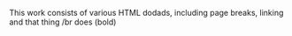 This work consists of various HTML dodads, including page breaks, linking and that thing /br does (bold)
